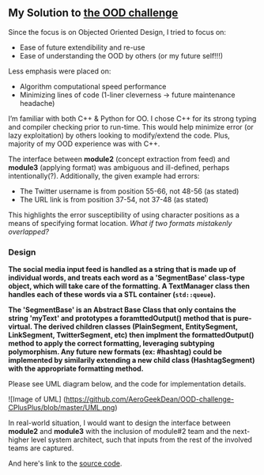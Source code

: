 My Solution to [the OOD challenge](https://github.com/AeroGeekDean/OOD-challenge-CPlusPlus)
-----------

Since the focus is on Objected Oriented Design, I tried to focus on:
- Ease of future extendibility and re-use
- Ease of understanding the OOD by others (or my future self!!!)

Less emphasis were placed on:
- Algorithm computational speed performance
- Minimizing lines of code (1-liner cleverness -> future maintenance headache)

I’m familiar with both C++ & Python for OO. I chose C++ for its strong typing and compiler checking prior to run-time. This would help minimize error (or lazy exploitation) by others looking to modify/extend the code. Plus, majority of my OOD experience was with C++.

The interface between **module2** (concept extraction from feed) and **module3** (applying format) was ambiguous and ill-defined, perhaps intentionally(?). Additionally, the given example had errors:
- The Twitter username is from position 55-66, not 48-56 (as stated)
- The URL link is from position 37-54, not 37-48 (as stated)

This highlights the error susceptibility of using character positions as a means of specifying format location. *What if two formats mistakenly overlapped?*

### Design
**The social media input feed is handled as a string that is made up of individual words, and treats each word as a 'SegmentBase' class-type object, which will take care of the formatting. A TextManager class then handles each of these words via a STL container (`std::queue`).**

**The 'SegmentBase' is an Abstract Base Class that only contains the string 'myText' and prototypes a foramttedOutput() method that is pure-virtual. The derived children classes (PlainSegment, EntitySegment, LinkSegment, TwitterSegment, etc) then implment the formattedOutput() method to apply the correct formatting, leveraging subtyping polymorphism. Any future new formats (ex: #hashtag) could be implemented by similarily extending a new child class (HashtagSegment) with the appropriate formatting method.**

Please see UML diagram below, and the code for implementation details.

![Image of UML] (https://github.com/AeroGeekDean/OOD-challenge-CPlusPlus/blob/master/UML.png)

In real-world situation, I would want to design the interface between **module2** and **module3** with the inclusion of module#2 team and the next-higher level system architect, such that inputs from the rest of the involved teams are captured.

And here's link to the [source code](https://github.com/AeroGeekDean/OOD-challenge-CPlusPlus/tree/master/src).
